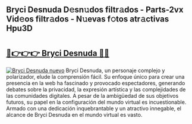 ## Bryci Desnuda D𝚎sn𝚞dos filtr𝚊dos - Parts-2vx Vid𝚎os filtr𝚊dos - N𝚞evas f𝚘tos atr𝚊ctivas Hpu3D

# <h2><a href="http://mb4r1lq.tromn.icu/?c=Bryci+Desnuda">🔗👉👉👉 Bryci Desnuda 🔗🔗</a></h2>

[![Bryci Desnuda nuevo](https://i.imgur.com/pEAQMta.gif)](http://mb4r1lq.tromn.icu/?c=Bryci+Desnuda)
Bryci Desnuda, un personaje complejo y polarizador, elude la comprensión fácil. Su enfoque único para crear una presencia en la web ha fascinado y provocado espectadores, generando debates sobre la privacidad, la expresión artística y las complejidades de las comunidades digitales. A pesar de la ambigüedad de sus objetivos futuros, su papel en la configuración del mundo virtual es incuestionable. Armado con una dedicación inquebrantable y un atractivo innegable, el alcance de Bryci Desnuda en el mundo virtual es vasto.
